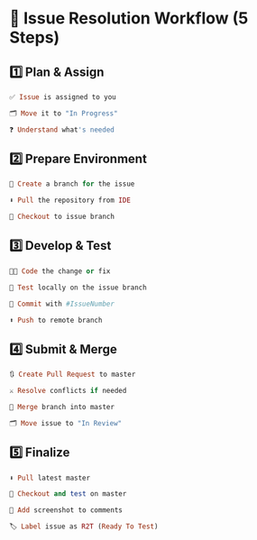 # 🔄 Issue Resolution Workflow (5 Steps)
##  1️⃣ Plan & Assign
```ruby
✅ Issue is assigned to you

🗂️ Move it to "In Progress"

❓ Understand what's needed
```
## 2️⃣ Prepare Environment
```ruby
🌿 Create a branch for the issue

⬇️ Pull the repository from IDE

🔀 Checkout to issue branch
```
## 3️⃣ Develop & Test
```ruby
🧑‍💻 Code the change or fix

🧪 Test locally on the issue branch

💬 Commit with #IssueNumber

⬆️ Push to remote branch
```
## 4️⃣ Submit & Merge
```ruby
🔃 Create Pull Request to master

⚔️ Resolve conflicts if needed

🔗 Merge branch into master

🗂️ Move issue to "In Review"
```
## 5️⃣ Finalize
```ruby
⬇️ Pull latest master

🔀 Checkout and test on master

📸 Add screenshot to comments

🏷️ Label issue as R2T (Ready To Test)
```
